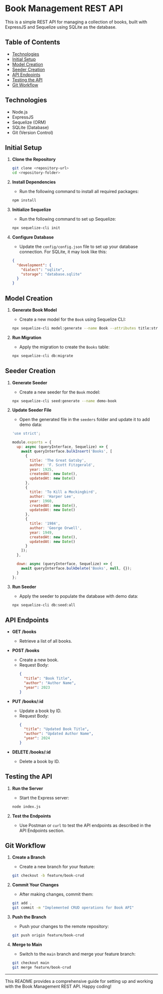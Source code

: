 
# Book Management REST API

This is a simple REST API for managing a collection of books, built with ExpressJS and Sequelize using SQLite as the database.

## Table of Contents

- [Technologies](#technologies)
- [Initial Setup](#initial-setup)
- [Model Creation](#model-creation)
- [Seeder Creation](#seeder-creation)
- [API Endpoints](#api-endpoints)
- [Testing the API](#testing-the-api)
- [Git Workflow](#git-workflow)

## Technologies

- Node.js
- ExpressJS
- Sequelize (ORM)
- SQLite (Database)
- Git (Version Control)

## Initial Setup

1. **Clone the Repository**
   ```bash
   git clone <repository-url>
   cd <repository-folder>
   ```

2. **Install Dependencies**
   - Run the following command to install all required packages:
   ```bash
   npm install
   ```

3. **Initialize Sequelize**
   - Run the following command to set up Sequelize:
   ```bash
   npx sequelize-cli init
   ```

4. **Configure Database**
   - Update the `config/config.json` file to set up your database connection. For SQLite, it may look like this:
   ```json
   {
     "development": {
       "dialect": "sqlite",
       "storage": "database.sqlite"
     }
   }
   ```

## Model Creation

1. **Generate Book Model**
   - Create a new model for the `Book` using Sequelize CLI:
   ```bash
   npx sequelize-cli model:generate --name Book --attributes title:string,author:string,year:integer
   ```

2. **Run Migration**
   - Apply the migration to create the `Books` table:
   ```bash
   npx sequelize-cli db:migrate
   ```

## Seeder Creation

1. **Generate Seeder**
   - Create a new seeder for the `Book` model:
   ```bash
   npx sequelize-cli seed:generate --name demo-book
   ```

2. **Update Seeder File**
   - Open the generated file in the `seeders` folder and update it to add demo data:
   ```javascript
   'use strict';

   module.exports = {
     up: async (queryInterface, Sequelize) => {
       await queryInterface.bulkInsert('Books', [
         {
           title: 'The Great Gatsby',
           author: 'F. Scott Fitzgerald',
           year: 1925,
           createdAt: new Date(),
           updatedAt: new Date()
         },
         {
           title: 'To Kill a Mockingbird',
           author: 'Harper Lee',
           year: 1960,
           createdAt: new Date(),
           updatedAt: new Date()
         },
         {
           title: '1984',
           author: 'George Orwell',
           year: 1949,
           createdAt: new Date(),
           updatedAt: new Date()
         }
       ]);
     },

     down: async (queryInterface, Sequelize) => {
       await queryInterface.bulkDelete('Books', null, {});
     }
   };
   ```

3. **Run Seeder**
   - Apply the seeder to populate the database with demo data:
   ```bash
   npx sequelize-cli db:seed:all
   ```

## API Endpoints

- **GET /books**
  - Retrieve a list of all books.

- **POST /books**
  - Create a new book.
  - Request Body:
    ```json
    {
      "title": "Book Title",
      "author": "Author Name",
      "year": 2023
    }
    ```

- **PUT /books/:id**
  - Update a book by ID.
  - Request Body:
    ```json
    {
      "title": "Updated Book Title",
      "author": "Updated Author Name",
      "year": 2024
    }
    ```

- **DELETE /books/:id**
  - Delete a book by ID.

## Testing the API

1. **Run the Server**
   - Start the Express server:
   ```bash
   node index.js
   ```

2. **Test the Endpoints**
   - Use Postman or `curl` to test the API endpoints as described in the API Endpoints section.

## Git Workflow

1. **Create a Branch**
   - Create a new branch for your feature:
   ```bash
   git checkout -b feature/book-crud
   ```

2. **Commit Your Changes**
   - After making changes, commit them:
   ```bash
   git add .
   git commit -m "Implemented CRUD operations for Book API"
   ```

3. **Push the Branch**
   - Push your changes to the remote repository:
   ```bash
   git push origin feature/book-crud
   ```

4. **Merge to Main**
   - Switch to the `main` branch and merge your feature branch:
   ```bash
   git checkout main
   git merge feature/book-crud
   ```

---

This README provides a comprehensive guide for setting up and working with the Book Management REST API. Happy coding!
```